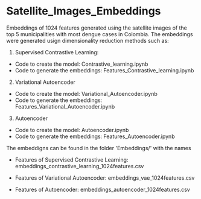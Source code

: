 # Satellite_Images_Embeddings

Embeddings of 1024 features generated using the satellite images of the top 5 municipalities with most dengue cases in Colombia. 
The embeddings were generated usign dimensionality reduction methods such as:

1. Supervised Contrastive Learning:
- Code to create the model: Contrastive_learning.ipynb
- Code to generate the embeddings: Features_Contrastive_learning.ipynb


2. Variational Autoencoder
- Code to create the model: Variational_Autoencoder.ipynb
- Code to generate the embeddings: Features_Variational_Autoencoder.ipynb

3. Autoencoder
- Code to create the model: Autoencoder.ipynb
- Code to generate the embeddings: Features_Autoencoder.ipynb


The embeddigns can be found in the folder 'Embeddings/' with the names

- Features of Supervised Contrastive Learning: embeddings_contrastive_learning_1024features.csv

- Features of Variational Autoencoder: embeddings_vae_1024features.csv

- Features of Autoencoder: embeddings_autoencoder_1024features.csv
